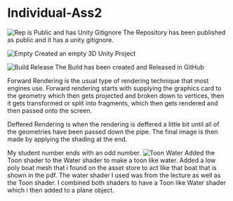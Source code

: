 # Individual-Ass2
 
![Rep is Public and has Unity Gitignore](https://user-images.githubusercontent.com/72412425/228298465-f1440dee-8c0d-4024-9bbc-33e494c2d588.png)
The Repository has been published as public and it has a unity gitignore. 


![Empty ](https://user-images.githubusercontent.com/72412425/228298993-353dbb24-393d-4eb1-a782-61e01483ab64.png)
Created an empty 3D Unity Project 

![Build Release](https://user-images.githubusercontent.com/72412425/228300350-f2225b47-5c7f-40d6-bde9-ec849bfc669b.png)
The Build has been created and Released in GitHub

Forward Rendering is the usual type of rendering technique that most engines use. Forward rendering starts with supplying the graphics card to the geometry which then gets projected and broken down to vertices, then it gets transformed or split into fragments, which then gets rendered and then passed onto the screen.

Deffered Rendering is when the rendering is deffered a little bit until all of the geometries have been passed down the pipe. The final image is then made by applying the shading at the end. 


My student number ends with an odd number. 
![Toon Water](https://user-images.githubusercontent.com/72412425/228310081-d6eace47-15e9-4a92-8758-325ec72d3053.png)
Added the Toon shader to the Water shader to make a toon like water. Added a low poly boat mesh that i found on the asset store to act like that boat that is shown in the pdf. The water shader I used was from the lecture as well as the Toon shader. I combined both shaders to have a Toon like Water shader which i then added to a plane object. 

